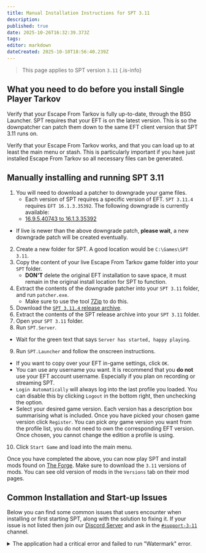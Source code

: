 ```yaml
---
title: Manual Installation Instructions for SPT 3.11
description: 
published: true
date: 2025-10-26T16:32:39.373Z
tags: 
editor: markdown
dateCreated: 2025-10-10T18:56:40.239Z
---
```


> This page applies to SPT version `3.11`
{.is-info}

## What you need to do before you install Single Player Tarkov
Verify that your Escape From Tarkov is fully up-to-date, through the BSG Launcher.
SPT requires that your EFT is on the latest version. This is so the downpatcher can patch them down to the same EFT client version that SPT 3.11 runs on.

Verify that your Escape From Tarkov works, and that you can load up to at least the main menu or stash.
This is particularly important if you have just installed Escape From Tarkov so all necessary files can be generated.

## Manually installing and running SPT 3.11

1. You will need to download a patcher to downgrade your game files. 
	- Each version of SPT requires a specific version of EFT. `SPT 3.11.4` requires `EFT 16.1.3.35392`. The following downgrade is currently available:
	- [](PATCHER)[16.9.5.40743 to 16.1.3.35392](https://spt-legacy.modd.in/Patcher_16.9.5.40743_to_16.1.3.35392.7z)
  - If live is newer than the above downgrade patch, **please wait**, a new downgrade patch will be created eventually.
2. Create a new folder for SPT. A good location would be `C:\Games\SPT 3.11`.
3. Copy the content of your live Escape From Tarkov game folder into your `SPT` folder.
	- **DON'T** delete the original EFT installation to save space, it must remain in the original install location for SPT to function.
4. Extract the contents of the downgrade patcher into your `SPT 3.11` folder, and run `patcher.exe`.
	- Make sure to use the tool [7Zip](https://www.7-zip.org/) to do this.
5. Download the [`SPT 3.11.4` release archive](https://github.com/sp-tarkov/build/releases/download/3.11.4/SPT-3.11.4-35392-96e5b73.7z).
6. Extract the contents of the SPT release archive into your `SPT 3.11` folder.
7. Open your `SPT 3.11` folder.
8. Run `SPT.Server`.
 - Wait for the green text that says `Server has started, happy playing`.
9. Run `SPT.Launcher` and follow the onscreen instructions.
 - If you want to copy over your EFT in-game settings, click `OK`. 
 - You can use any username you want. It is recommend that you **do not** use your EFT account username. Especially if you plan on recording or streaming SPT.
 - `Login Automatically` will always log into the last profile you loaded. You can disable this by clicking `Logout` in the bottom right, then unchecking the option.
 - Select your desired game version. Each version has a description box summarising what is included. Once you have picked your chosen game version click `Register`. You can pick *any* game version you want from the profile list, you do not need to own the corresponding EFT version. Once chosen, you cannot change the edition a profile is using.
10. Click `Start Game` and load into the main menu.

Once you have completed the above, you can now play SPT and install mods found on [The Forge](https://forge.sp-tarkov.com/). 
Make sure to download the `3.11` versions of mods. You can see old version of mods in the `Versions` tab on their mod pages.

## Common Installation and Start-up Issues
Below you can find some common issues that users encounter when installing or first starting SPT, along with the solution to fixing it. If your issue is not listed then join our [Discord Server](http://discord.sp-tarkov.com/) and ask in the [`#support-3-11`](https://discord.com/channels/875684761291599922/1172730102119944222) channel.

<details>
<summary>The application had a critical error and failed to run "Watermark" error.</summary>

<img src="/failedshortcuts.png" style="border: 2px solid grey;" alt="Watermark Error">

This happens because you have moved the `SPT.Server` and/or the `SPT.Launcher`, out of your `SPT` folder. 
You will need to move these back into your `SPT` folder and create desktop shortcuts of these. You can do this by right-clicking the executables and then `Send To > Desktop (create shortcut)`.
</details>




